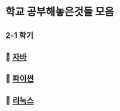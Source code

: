 # 학교 공부해놓은것들 모음

## 2-1 학기

## 📌 [자바](https://github.com/lold2424/school_study/tree/main/Java)

## 📌 [파이썬](https://github.com/lold2424/school_study/tree/main/Python)

## 📌 [리눅스](https://github.com/lold2424/school_study/tree/main/Linux)
